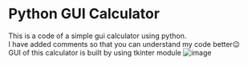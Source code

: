 # Python GUI Calculator
This is a code of a simple gui calculator using python.
<br>I have added comments so that you can understand my code better😉
<br>GUI of this calculator is built by using tkinter module
![image](https://github.com/ismartboi-07/Python_GUI_Calculator/assets/136259634/1d8a8eff-d780-4d8f-8502-ade646321eaa)


